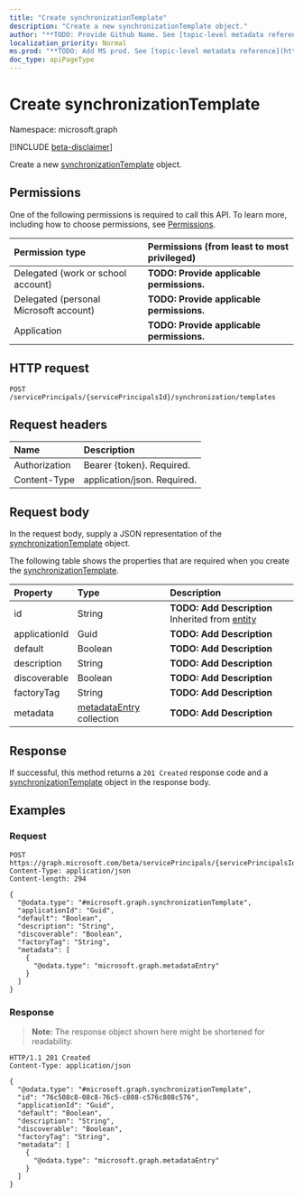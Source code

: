 ```yaml
---
title: "Create synchronizationTemplate"
description: "Create a new synchronizationTemplate object."
author: "**TODO: Provide Github Name. See [topic-level metadata reference](https://msgo.azurewebsites.net/add/document/guidelines/metadata.html#topic-level-metadata)**"
localization_priority: Normal
ms.prod: "**TODO: Add MS prod. See [topic-level metadata reference](https://msgo.azurewebsites.net/add/document/guidelines/metadata.html#topic-level-metadata)**"
doc_type: apiPageType
---
```


# Create synchronizationTemplate
Namespace: microsoft.graph

[!INCLUDE [beta-disclaimer](../../includes/beta-disclaimer.md)]

Create a new [synchronizationTemplate](../resources/synchronizationtemplate.md) object.

## Permissions
One of the following permissions is required to call this API. To learn more, including how to choose permissions, see [Permissions](/graph/permissions-reference).

|Permission type|Permissions (from least to most privileged)|
|:---|:---|
|Delegated (work or school account)|**TODO: Provide applicable permissions.**|
|Delegated (personal Microsoft account)|**TODO: Provide applicable permissions.**|
|Application|**TODO: Provide applicable permissions.**|

## HTTP request

<!-- {
  "blockType": "ignored"
}
-->
``` http
POST /servicePrincipals/{servicePrincipalsId}/synchronization/templates
```

## Request headers
|Name|Description|
|:---|:---|
|Authorization|Bearer {token}. Required.|
|Content-Type|application/json. Required.|

## Request body
In the request body, supply a JSON representation of the [synchronizationTemplate](../resources/synchronizationtemplate.md) object.

The following table shows the properties that are required when you create the [synchronizationTemplate](../resources/synchronizationtemplate.md).

|Property|Type|Description|
|:---|:---|:---|
|id|String|**TODO: Add Description** Inherited from [entity](../resources/entity.md)|
|applicationId|Guid|**TODO: Add Description**|
|default|Boolean|**TODO: Add Description**|
|description|String|**TODO: Add Description**|
|discoverable|Boolean|**TODO: Add Description**|
|factoryTag|String|**TODO: Add Description**|
|metadata|[metadataEntry](../resources/metadataentry.md) collection|**TODO: Add Description**|



## Response

If successful, this method returns a `201 Created` response code and a [synchronizationTemplate](../resources/synchronizationtemplate.md) object in the response body.

## Examples

### Request
<!-- {
  "blockType": "request",
  "name": "create_synchronizationtemplate_from_"
}
-->
``` http
POST https://graph.microsoft.com/beta/servicePrincipals/{servicePrincipalsId}/synchronization/templates
Content-Type: application/json
Content-length: 294

{
  "@odata.type": "#microsoft.graph.synchronizationTemplate",
  "applicationId": "Guid",
  "default": "Boolean",
  "description": "String",
  "discoverable": "Boolean",
  "factoryTag": "String",
  "metadata": [
    {
      "@odata.type": "microsoft.graph.metadataEntry"
    }
  ]
}
```


### Response
>**Note:** The response object shown here might be shortened for readability.
<!-- {
  "blockType": "response",
  "truncated": true,
  "@odata.type": "microsoft.graph.synchronizationTemplate"
}
-->
``` http
HTTP/1.1 201 Created
Content-Type: application/json

{
  "@odata.type": "#microsoft.graph.synchronizationTemplate",
  "id": "76c508c8-08c8-76c5-c808-c576c808c576",
  "applicationId": "Guid",
  "default": "Boolean",
  "description": "String",
  "discoverable": "Boolean",
  "factoryTag": "String",
  "metadata": [
    {
      "@odata.type": "microsoft.graph.metadataEntry"
    }
  ]
}
```

